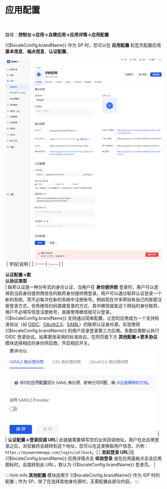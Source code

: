 # 应用配置
​
<LastUpdated/>

路径：**控制台->应用->自建应用->应用详情->应用配置**

{{$localeConfig.brandName}} 作为 SP 时，您可以在 **应用配置** 标签页配置应用 **基本信息**、**端点信息**、**认证配置**。​

![](../images/configure-app.png)​
​
| 字段|说明 | 
| :-----| :---- | 
| <div style="width:65pt">**认证配置->默认协议类型**</div> | 联邦认证是一种分布式的身份认证，当用户在 **身份提供商** 登录时，用户可以选择到当前身份提供商信任的联邦身份提供商登录。用户可以通过联邦认证登录一个新的系统，而不必每次在新的系统中注册账号。例如现在许多网站有自己的账密注册登录方式，也有微信扫码直接登录的方式，其中微信就是这个网站的身份联邦，用户不必填写信息注册账号，直接使用微信就可以登录。</br>{{$localeConfig.brandName}} 支持通过简单配置，让您的应用成为一个支持标准协议（如 [OIDC](/guides/federation/oidc.md)、[OAuth2.0](/guides/federation/oauth.md)、[SAML](/guides/federation/saml.md)）的联邦认证身份源，实现使用 {{$localeConfig.brandName}} 的用户目录登录第三方应用。多数应用默认执行 OIDC 登录协议。如需更改采用的标准协议，在同页面下方 **其他配置->更多协议** 模块选择相应的身份供应商，开启相应开关。<img src="../images/change-protocol.png"> |
| **认证配置->登录回调 URL**| 此链接需要填写您的业务回调地址，用户在此应用登录之后，浏览器将会跳转到这个地址，您可以在这里换取用户信息。示例：`https://myawesomeapp.com/login/callback`。| 
| **发起登录 URL**|在 {{$localeConfig.brandName}} 应用详情点击 **体验登录** 或在应用面板点击该应用图标时，会跳转到此 URL，默认为 {{$localeConfig.brandName}} 登录页。 | 

::: hint-info
**其他配置** 模块适用于 {{$localeConfig.brandName}} 作为 IDP 时的配置；作为 SP，除了在选择其他身份源时，无需配置此部分内容。
:::